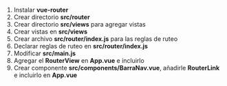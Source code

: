 1. Instalar **vue-router**
2. Crear directorio **src/router**
3. Crear directorio **src/views** para agregar vistas
4. Crear vistas en **src/views**
5. Crear archivo **src/router/index.js** para las reglas de ruteo
6. Declarar reglas de ruteo en **src/router/index.js**
7. Modificar **src/main.js**
8. Agregar el **RouterView** en **App.vue** e incluirlo
9. Crear componente **src/components/BarraNav.vue**, añadirle **RouterLink** e incluirlo en **App.vue**
